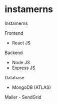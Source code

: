 # instamerns

Instamerns

Frontend 
  - React JS

Backend 
  - Node JS
  - Express JS
  
Database
  - MongoDB (ATLAS)
 
Mailer - SendGrid
